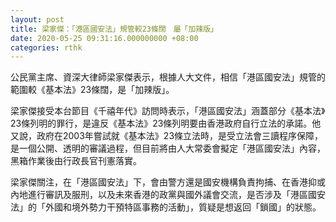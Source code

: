 ```yaml
---
layout: post
title: 梁家傑：「港區國安法」規管較23條闊　屬「加辣版」
date: 2020-05-25 09:31:16.000000000 +08:00
categories: rthk
---
```


公民黨主席、資深大律師梁家傑表示，根據人大文件，相信「港區國安法」規管的範圍較《基本法》23條闊，是「加辣版」。

梁家傑接受本台節目《千禧年代》訪問時表示，「港區國安法」涵蓋部分《基本法》23條列明的罪行，是違反《基本法》23條列明要由香港政府自行立法的承諾。他又說，政府在2003年嘗試就《基本法》23條立法時，是受立法會三讀程序保障，是一個公開、透明的審議過程，但目前將由人大常委會擬定「港區國安法」內容，黑箱作業後由行政長官刊憲落實。

梁家傑關注，在「港區國安法」下，會由警方還是國安機構負責拘捕、在香港抑或內地進行審訊及服刑，以及未來香港的政黨與國外議會交流，是否涉及「港區國安法」的「外國和境外勢力干預特區事務的活動」，質疑是想返回「鎖國」的狀態。
